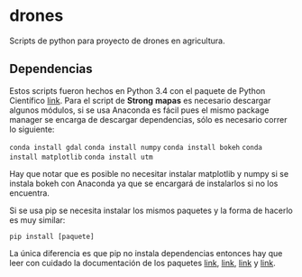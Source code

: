 # drones
Scripts de python para proyecto de drones en agricultura.


## Dependencias

Estos scripts fueron hechos en Python 3.4 con el paquete de Python Científico [link](https://www.continuum.io/downloads "Anaconda").
Para el script de **Strong** __mapas__ es necesario descargar algunos módulos, si se usa Anaconda es fácil pues el mismo package manager se encarga de descargar dependencias, sólo es necesario correr lo siguiente:

`conda install gdal`
`conda install numpy`
`conda install bokeh`
`conda install matplotlib`
`conda install utm`

Hay que notar que es posible no necesitar instalar matplotlib y numpy si se instala bokeh con Anaconda ya que se encargará de instalarlos si no los encuentra.

Si se usa pip se necesita instalar los mismos paquetes y la forma de hacerlo es muy similar:

`pip install [paquete]`

La única diferencia es que pip no instala dependencias entonces hay que leer con cuidado la documentación de los paquetes [link](http://bokeh.pydata.org/en/latest/docs/installation.html "bokeh"), [link](http://matplotlib.org/ "matplotlib"), [link](http://www.numpy.org/ "numpy") y [link](https://pypi.python.org/pypi/utm "UTM").
